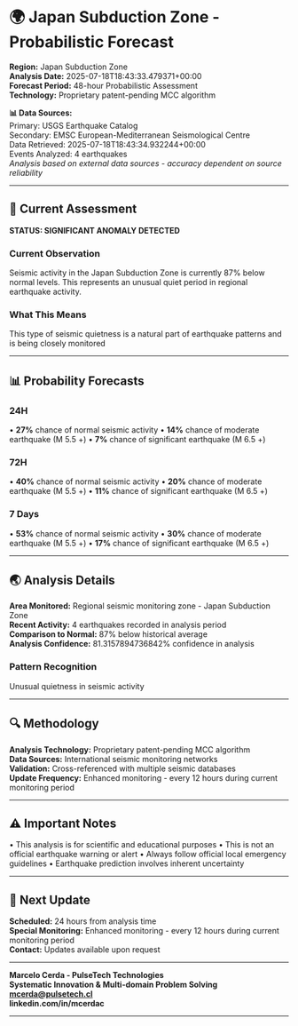 # 🌍 Japan Subduction Zone - Probabilistic Forecast

**Region:** Japan Subduction Zone  
**Analysis Date:** 2025-07-18T18:43:33.479371+00:00  
**Forecast Period:** 48-hour Probabilistic Assessment  
**Technology:** Proprietary patent-pending MCC algorithm  

**📊 Data Sources:**  
Primary: USGS Earthquake Catalog  
Secondary: EMSC European-Mediterranean Seismological Centre  
Data Retrieved: 2025-07-18T18:43:34.932244+00:00  
Events Analyzed: 4 earthquakes  
*Analysis based on external data sources - accuracy dependent on source reliability*

---

## 🎯 Current Assessment

**STATUS: SIGNIFICANT ANOMALY DETECTED**

### Current Observation
Seismic activity in the Japan Subduction Zone is currently 87% below normal levels. This represents an unusual quiet period in regional earthquake activity.

### What This Means
This type of seismic quietness is a natural part of earthquake patterns and is being closely monitored

---

## 📊 Probability Forecasts

### 24H
• **27%** chance of normal seismic activity
• **14%** chance of moderate earthquake (M 5.5 +)
• **7%** chance of significant earthquake (M 6.5 +)

### 72H
• **40%** chance of normal seismic activity
• **20%** chance of moderate earthquake (M 5.5 +)
• **11%** chance of significant earthquake (M 6.5 +)

### 7 Days
• **53%** chance of normal seismic activity
• **30%** chance of moderate earthquake (M 5.5 +)
• **17%** chance of significant earthquake (M 6.5 +)

---

## 🌏 Analysis Details
**Area Monitored:** Regional seismic monitoring zone - Japan Subduction Zone  
**Recent Activity:** 4 earthquakes recorded in analysis period  
**Comparison to Normal:** 87% below historical average  
**Analysis Confidence:** 81.3157894736842% confidence in analysis  

### Pattern Recognition
Unusual quietness in seismic activity

---

## 🔍 Methodology
**Analysis Technology:** Proprietary patent-pending MCC algorithm  
**Data Sources:** International seismic monitoring networks  
**Validation:** Cross-referenced with multiple seismic databases  
**Update Frequency:** Enhanced monitoring - every 12 hours during current monitoring period  

---

## ⚠️ Important Notes
• This analysis is for scientific and educational purposes
• This is not an official earthquake warning or alert
• Always follow official local emergency guidelines
• Earthquake prediction involves inherent uncertainty

---

## 📅 Next Update
**Scheduled:** 24 hours from analysis time  
**Special Monitoring:** Enhanced monitoring - every 12 hours during current monitoring period  
**Contact:** Updates available upon request  

---

**Marcelo Cerda - PulseTech Technologies**  
**Systematic Innovation & Multi-domain Problem Solving**  
**mcerda@pulsetech.cl**  
**linkedin.com/in/mcerdac**

---
